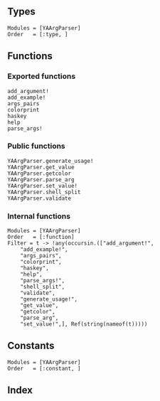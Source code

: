 ## Types

```@autodocs
Modules = [YAArgParser]
Order   = [:type, ]
```

## Functions

### Exported functions
```@docs
add_argument!
add_example!
args_pairs
colorprint
haskey
help
parse_args!
```

### Public functions
```@docs
YAArgParser.generate_usage!
YAArgParser.get_value
YAArgParser.getcolor
YAArgParser.parse_arg
YAArgParser.set_value!
YAArgParser.shell_split
YAArgParser.validate
```

### Internal functions

```@autodocs
Modules = [YAArgParser]
Order   = [:function]
Filter = t -> !any(occursin.(["add_argument!",
    "add_example!",
    "args_pairs",
    "colorprint",
    "haskey",
    "help",
    "parse_args!",
    "shell_split",
    "validate",
    "generate_usage!",
    "get_value",
    "getcolor",
    "parse_arg",
    "set_value!",], Ref(string(nameof(t)))))
```

## Constants

```@autodocs
Modules = [YAArgParser]
Order   = [:constant, ]
```

## Index

```@index
```